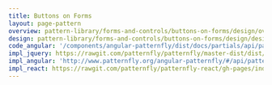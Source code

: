 ```yaml
---
title: Buttons on Forms
layout: page-pattern
overview: pattern-library/forms-and-controls/buttons-on-forms/design/overview.md
design: pattern-library/forms-and-controls/buttons-on-forms/design/design.md
code_angular: '/components/angular-patternfly/dist/docs/partials/api/patternfly.form.component.pfFormButtons.html'
impl_jquery: https://rawgit.com/patternfly/patternfly/master-dist/dist/tests/form.html
impl_angular: 'http://www.patternfly.org/angular-patternfly/#/api/patternfly.form.component:pfFormButtons'
impl_react: https://rawgit.com/patternfly/patternfly-react/gh-pages/index.html?selectedKind=patternfly-react%2FForms%20and%20Controls%2FForms&selectedStory=Horizontal%20Form
---
```

